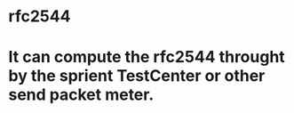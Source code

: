 # rfc2544
# It can compute the rfc2544 throught by the sprient TestCenter or other send packet meter.
